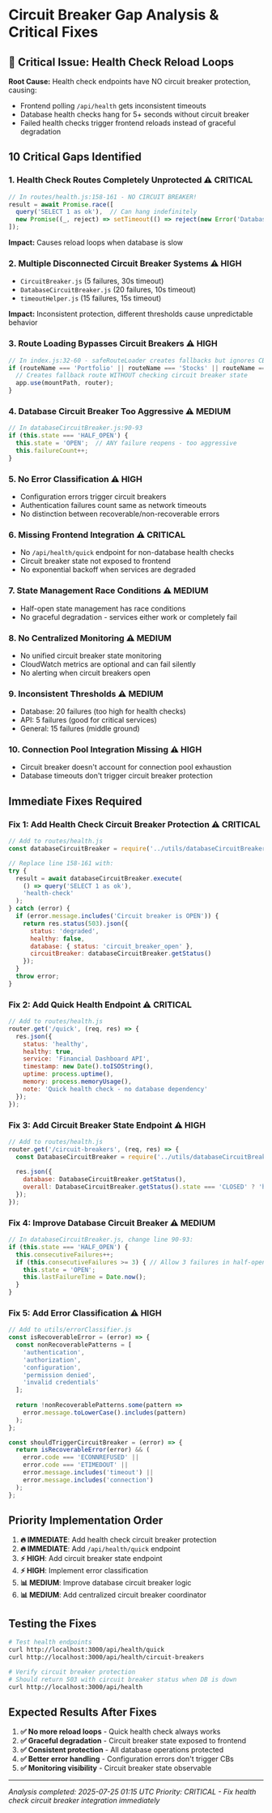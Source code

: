 # Circuit Breaker Gap Analysis & Critical Fixes

## 🚨 **Critical Issue: Health Check Reload Loops**

**Root Cause:** Health check endpoints have NO circuit breaker protection, causing:
- Frontend polling `/api/health` gets inconsistent timeouts
- Database health checks hang for 5+ seconds without circuit breaker
- Failed health checks trigger frontend reloads instead of graceful degradation

## **10 Critical Gaps Identified**

### **1. Health Check Routes Completely Unprotected** ⚠️ **CRITICAL**
```javascript
// In routes/health.js:158-161 - NO CIRCUIT BREAKER!
result = await Promise.race([
  query('SELECT 1 as ok'),  // Can hang indefinitely
  new Promise((_, reject) => setTimeout(() => reject(new Error('Database health check timeout')), 5000))
]);
```
**Impact:** Causes reload loops when database is slow

### **2. Multiple Disconnected Circuit Breaker Systems** ⚠️ **HIGH**
- `CircuitBreaker.js` (5 failures, 30s timeout)
- `DatabaseCircuitBreaker.js` (20 failures, 10s timeout)  
- `timeoutHelper.js` (15 failures, 15s timeout)

**Impact:** Inconsistent protection, different thresholds cause unpredictable behavior

### **3. Route Loading Bypasses Circuit Breakers** ⚠️ **HIGH**
```javascript
// In index.js:32-60 - safeRouteLoader creates fallbacks but ignores CB state
if (routeName === 'Portfolio' || routeName === 'Stocks' || routeName === 'Metrics') {
  // Creates fallback route WITHOUT checking circuit breaker state
  app.use(mountPath, router);
}
```

### **4. Database Circuit Breaker Too Aggressive** ⚠️ **MEDIUM**
```javascript
// In databaseCircuitBreaker.js:90-93
if (this.state === 'HALF_OPEN') {
  this.state = 'OPEN';  // ANY failure reopens - too aggressive
  this.failureCount++;
}
```

### **5. No Error Classification** ⚠️ **HIGH**
- Configuration errors trigger circuit breakers
- Authentication failures count same as network timeouts
- No distinction between recoverable/non-recoverable errors

### **6. Missing Frontend Integration** ⚠️ **CRITICAL**
- No `/api/health/quick` endpoint for non-database health checks
- Circuit breaker state not exposed to frontend
- No exponential backoff when services are degraded

### **7. State Management Race Conditions** ⚠️ **MEDIUM**
- Half-open state management has race conditions
- No graceful degradation - services either work or completely fail

### **8. No Centralized Monitoring** ⚠️ **MEDIUM**
- No unified circuit breaker state monitoring
- CloudWatch metrics are optional and can fail silently
- No alerting when circuit breakers open

### **9. Inconsistent Thresholds** ⚠️ **MEDIUM**
- Database: 20 failures (too high for health checks)
- API: 5 failures (good for critical services)
- General: 15 failures (middle ground)

### **10. Connection Pool Integration Missing** ⚠️ **HIGH**
- Circuit breaker doesn't account for connection pool exhaustion
- Database timeouts don't trigger circuit breaker protection

## **Immediate Fixes Required**

### **Fix 1: Add Health Check Circuit Breaker Protection** ⚠️ **CRITICAL**

```javascript
// Add to routes/health.js
const databaseCircuitBreaker = require('../utils/databaseCircuitBreaker');

// Replace line 158-161 with:
try {
  result = await databaseCircuitBreaker.execute(
    () => query('SELECT 1 as ok'),
    'health-check'
  );
} catch (error) {
  if (error.message.includes('Circuit breaker is OPEN')) {
    return res.status(503).json({
      status: 'degraded',
      healthy: false,
      database: { status: 'circuit_breaker_open' },
      circuitBreaker: databaseCircuitBreaker.getStatus()
    });
  }
  throw error;
}
```

### **Fix 2: Add Quick Health Endpoint** ⚠️ **CRITICAL**

```javascript
// Add to routes/health.js
router.get('/quick', (req, res) => {
  res.json({
    status: 'healthy',
    healthy: true,
    service: 'Financial Dashboard API',
    timestamp: new Date().toISOString(),
    uptime: process.uptime(),
    memory: process.memoryUsage(),
    note: 'Quick health check - no database dependency'
  });
});
```

### **Fix 3: Add Circuit Breaker State Endpoint** ⚠️ **HIGH**

```javascript
// Add to routes/health.js
router.get('/circuit-breakers', (req, res) => {
  const DatabaseCircuitBreaker = require('../utils/databaseCircuitBreaker');
  
  res.json({
    database: DatabaseCircuitBreaker.getStatus(),
    overall: DatabaseCircuitBreaker.getStatus().state === 'CLOSED' ? 'healthy' : 'degraded'
  });
});
```

### **Fix 4: Improve Database Circuit Breaker** ⚠️ **MEDIUM**

```javascript
// In databaseCircuitBreaker.js, change line 90-93:
if (this.state === 'HALF_OPEN') {
  this.consecutiveFailures++;
  if (this.consecutiveFailures >= 3) { // Allow 3 failures in half-open
    this.state = 'OPEN';
    this.lastFailureTime = Date.now();
  }
}
```

### **Fix 5: Add Error Classification** ⚠️ **HIGH**

```javascript
// Add to utils/errorClassifier.js
const isRecoverableError = (error) => {
  const nonRecoverablePatterns = [
    'authentication',
    'authorization', 
    'configuration',
    'permission denied',
    'invalid credentials'
  ];
  
  return !nonRecoverablePatterns.some(pattern => 
    error.message.toLowerCase().includes(pattern)
  );
};

const shouldTriggerCircuitBreaker = (error) => {
  return isRecoverableError(error) && (
    error.code === 'ECONNREFUSED' ||
    error.code === 'ETIMEDOUT' ||
    error.message.includes('timeout') ||
    error.message.includes('connection')
  );
};
```

## **Priority Implementation Order**

1. **🔥 IMMEDIATE**: Add health check circuit breaker protection
2. **🔥 IMMEDIATE**: Add `/api/health/quick` endpoint  
3. **⚡ HIGH**: Add circuit breaker state endpoint
4. **⚡ HIGH**: Implement error classification
5. **📊 MEDIUM**: Improve database circuit breaker logic
6. **📊 MEDIUM**: Add centralized circuit breaker coordinator

## **Testing the Fixes**

```bash
# Test health endpoints
curl http://localhost:3000/api/health/quick
curl http://localhost:3000/api/health/circuit-breakers

# Verify circuit breaker protection
# Should return 503 with circuit breaker status when DB is down
curl http://localhost:3000/api/health
```

## **Expected Results After Fixes**

1. **✅ No more reload loops** - Quick health check always works
2. **✅ Graceful degradation** - Circuit breaker state exposed to frontend
3. **✅ Consistent protection** - All database operations protected
4. **✅ Better error handling** - Configuration errors don't trigger CBs
5. **✅ Monitoring visibility** - Circuit breaker state observable

---
*Analysis completed: 2025-07-25 01:15 UTC*
*Priority: CRITICAL - Fix health check circuit breaker integration immediately*
